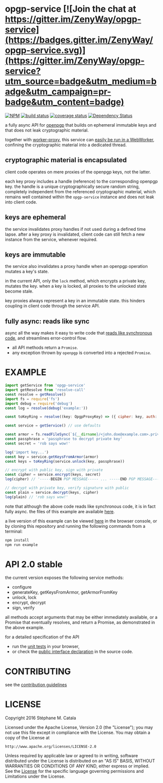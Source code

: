 # opgp-service [![Join the chat at https://gitter.im/ZenyWay/opgp-service](https://badges.gitter.im/ZenyWay/opgp-service.svg)](https://gitter.im/ZenyWay/opgp-service?utm_source=badge&utm_medium=badge&utm_campaign=pr-badge&utm_content=badge)
[![NPM](https://nodei.co/npm/opgp-service.png?compact=true)](https://nodei.co/npm/opgp-service/)
[![build status](https://travis-ci.org/ZenyWay/opgp-service.svg?branch=master)](https://travis-ci.org/ZenyWay/opgp-service)
[![coverage status](https://coveralls.io/repos/github/ZenyWay/opgp-service/badge.svg?branch=master)](https://coveralls.io/github/ZenyWay/opgp-service)
[![Dependency Status](https://gemnasium.com/badges/github.com/ZenyWay/opgp-service.svg)](https://gemnasium.com/github.com/ZenyWay/opgp-service)

a fully async API for [openpgp](https://openpgpjs.org/)
that builds on ephemeral immutable keys and
that does not leak cryptographic material.

together with [worker-proxy](https://www.npmjs.com/package/worker-proxy),
this service can [easily be run in a WebWorker](https://gist.github.com/smcatala/bee0f411b08ec45933cb69264812a62e),
confining the cryptographic material into a dedicated thread.

## cryptographic material is encapsulated
client code operates on mere proxies of the openpgp keys, not the latter.

each key proxy includes a handle (reference) to the corresponding openpgp key.
the handle is a unique cryptographically secure random string,
completely independent from the referenced cryptographic material,
which remains well contained within the `opgp-service` instance
and does not leak into client code.

## keys are ephemeral
the service invalidates proxy handles if not used during a defined time lapse.
after a key proxy is invalidated,
client code can still fetch a new instance from the service, whenever required.

## keys are immutable
the service also invalidates a proxy handle when an openpgp operation
mutates a key's state.

in the current API, only the `lock` method, which encrypts a private key,
mutates the key.
when a key is locked, all proxies to the unlocked state become stale.

key proxies always represent a key in an immutable state.
this hinders coupling in client code through the service API.

## fully async: reads like sync
async all the way makes it easy to write code that [reads like synchronous code](https://www.npmjs.com/package/resolve-call),
and streamlines error-control flow.
* all API methods return a `Promise`.
* any exception thrown by `openpgp` is converted into a rejected `Promise`.

# <a name="example"></a> EXAMPLE
```javascript
import getService from 'opgp-service'
import getResolve from 'resolve-call'
const resolve = getResolve()
import fs = require('fs')
import debug = require('debug')
const log = resolve(debug('example:'))

const toKeyRing = resolve((key: OpgpProxyKey) => ({ cipher: key, auth: key }))

const service = getService() // use defaults

const armor = fs.readFileSync(`${__dirname}/<john.doe@example.com>.private.key`, 'utf8')
const passphrase = 'passphrase to decrypt private key'
const secret = 'rob says wow!'

log('import key...')
const key = service.getKeysFromArmor(armor)
const keys = toKeyRing(service.unlock(key, passphrase))

// encrypt with public key, sign with private
const cipher = service.encrypt(keys, secret)
log(cipher) // '-----BEGIN PGP MESSAGE----- ... -----END PGP MESSAGE-----'

// decrypt with private key, verify signature with public
const plain = service.decrypt(keys, cipher)
log(plain) // 'rob says wow!'
```
note that although the above code reads like synchronous code,
it is in fact fully async.
the files of this example are available [here](./spec/example).

a live version of this example can be viewed [here](https://cdn.rawgit.com/ZenyWay/opgp-service/v2.1.0/spec/example/index.html)
in the browser console,
or by cloning this repository and running the following commands from a terminal:
```bash
npm install
npm run example
```

# <a name="api"></a> API 2.0 stable
the current version exposes the following service methods:
* configure
* generateKey, getKeysFromArmor, getArmorFromKey
* unlock, lock
* encrypt, decrypt
* sign, verify

all methods accept arguments that may be either immediately available,
or a Promise that eventually resolves, and return a Promise,
as demonstrated in the above example.

for a detailed specification of the API
* run the [unit tests](https://cdn.rawgit.com/ZenyWay/opgp-service/v2.1.0/spec/web/index.html)
in your browser,
* or check the [public interface declaration](./src/index.ts#L24-L414)
in the source code.

# <a name="contributing"></a> CONTRIBUTING
see the [contribution guidelines](./CONTRIBUTING.md)

# <a name="license"></a> LICENSE
Copyright 2016 Stéphane M. Catala

Licensed under the Apache License, Version 2.0 (the "License");
you may not use this file except in compliance with the License.
You may obtain a copy of the License at

    http://www.apache.org/licenses/LICENSE-2.0

Unless required by applicable law or agreed to in writing, software
distributed under the License is distributed on an "AS IS" BASIS,
WITHOUT WARRANTIES OR CONDITIONS OF ANY KIND, either express or implied.
See the [License](./LICENSE) for the specific language governing permissions and
Limitations under the License.
